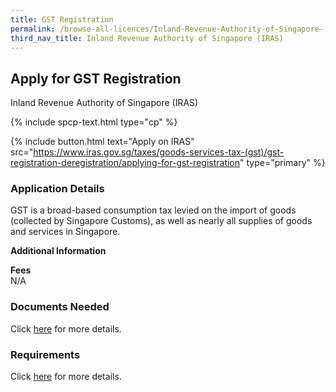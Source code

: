 ```yaml
---
title: GST Registration
permalink: /browse-all-licences/Inland-Revenue-Authority-of-Singapore-(IRAS)/GST-Registration
third_nav_title: Inland Revenue Authority of Singapore (IRAS)
---
```


## Apply for GST Registration

Inland Revenue Authority of Singapore (IRAS)

{% include spcp-text.html type="cp" %}

{% include button.html text="Apply on IRAS" src="https://www.iras.gov.sg/taxes/goods-services-tax-(gst)/gst-registration-deregistration/applying-for-gst-registration" type="primary" %}

### Application Details

<p>GST is a broad-based consumption tax levied on the import of goods (collected by Singapore Customs), as well as nearly all supplies of goods and services in Singapore.</p>

**Additional Information**

<p><strong>Fees</strong><br />
 N/A</p>

### Documents Needed

<p>Click <a href="https://www.iras.gov.sg/taxes/goods-services-tax-(gst)/gst-registration-deregistration/applying-for-gst-registration"target="_blank" rel="noopener">here</a> for more details.</p>

### Requirements

<p>Click <a href="https://www.iras.gov.sg/taxes/goods-services-tax-(gst)/gst-registration-deregistration/applying-for-gst-registration"target="_blank" rel="noopener">here</a> for more details.</p>

